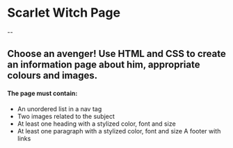 # Scarlet Witch Page
--
## Choose an avenger! Use HTML and CSS to create an information page about him, appropriate colours and images.

#### The page must contain:
* An unordered list in a nav tag
* Two images related to the subject
* At least one heading with a stylized color, font and size
* At least one paragraph with a stylized color, font and size
 A footer with links
